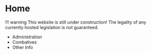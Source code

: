 # Home

!!! warning
    This website is still under construction! The legality of any currently hosted legislation is not guaranteed.

- Administration
- Combatives
- Other Info

